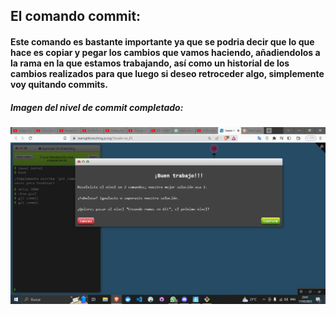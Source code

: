 ## El comando commit:

#### Este comando es bastante importante ya que se podria decir que lo que hace es copiar y pegar los cambios que vamos haciendo, añadiendolos a la rama en la que estamos trabajando, así como un historial de los cambios realizados para que luego si deseo retroceder algo, simplemente voy quitando commits.

##### Imagen del nivel de commit completado:
![Imagen del juego](/Cap_pantalla/002.png)